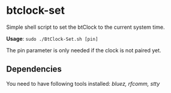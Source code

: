 # btclock-set
Simple shell script to set the btClock to the current system time.

**Usage**: ```sudo ./BtClock-Set.sh [pin]```

The pin parameter is only needed if the clock is not paired yet.

## Dependencies
You need to have following tools installed: *bluez, rfcomm, stty*
